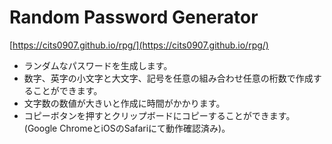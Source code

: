 # Random Password Generator  
[https://cits0907.github.io/rpg/](https://cits0907.github.io/rpg/)  
- ランダムなパスワードを生成します。  
- 数字、英字の小文字と大文字、記号を任意の組み合わせ任意の桁数で作成することができます。  
- 文字数の数値が大きいと作成に時間がかかります。  
- コピーボタンを押すとクリップボードにコピーすることができます。(Google ChromeとiOSのSafariにて動作確認済み)。
